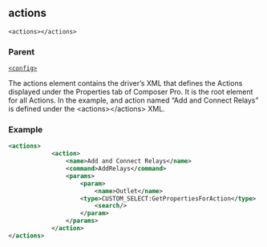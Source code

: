 ## actions

`<actions></actions>`


### Parent

[`<config>`][1]


The actions element contains the driver’s XML that defines the Actions displayed under the Properties tab of Composer Pro. It is the root element for all Actions. In the example, and action named “Add and Connect Relays” is defined under the \<actions\>\</actions\> XML.


### Example

```xml
<actions>
			<action>
				<name>Add and Connect Relays</name>
				<command>AddRelays</command>
				<params>
					<param>
						<name>Outlet</name>
					<type>CUSTOM_SELECT:GetPropertiesForAction</type>
						<search/>
					</param>
				</params>
			</action>
</actions>
```



[1]:	https://verbose-telegram-5004f902.pages.github.io/#common-xml-devicedata